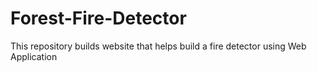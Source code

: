 # Forest-Fire-Detector
This repository builds website that helps build a fire detector using  Web Application

